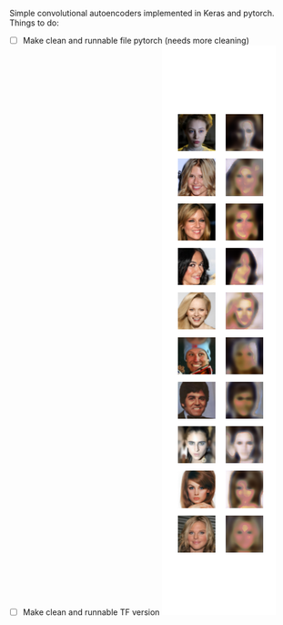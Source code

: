 Simple convolutional autoencoders implemented in Keras and pytorch.
Things to do:
- [ ] Make clean and runnable file pytorch (needs more cleaning)
- [ ] Make clean and runnable TF version
![75% Compression](test.png)
